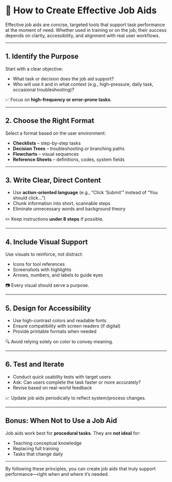 # 📘 How to Create Effective Job Aids

Effective job aids are concise, targeted tools that support task performance at the moment of need. Whether used in training or on the job, their success depends on clarity, accessibility, and alignment with real user workflows.

---

## 1. Identify the Purpose

Start with a clear objective:
- What task or decision does the job aid support?
- Who will use it and in what context (e.g., high-pressure, daily task, occasional troubleshooting)?

✅ Focus on **high-frequency or error-prone tasks**.

---

## 2. Choose the Right Format

Select a format based on the user environment:
- **Checklists** – step-by-step tasks
- **Decision Trees** – troubleshooting or branching paths
- **Flowcharts** – visual sequences
- **Reference Sheets** – definitions, codes, system fields

---

## 3. Write Clear, Direct Content

- Use **action-oriented language** (e.g., “Click ‘Submit’” instead of “You should click…”)
- Chunk information into short, scannable steps
- Eliminate unnecessary words and background theory

✏️ Keep instructions **under 8 steps** if possible.

---

## 4. Include Visual Support

Use visuals to reinforce, not distract:
- Icons for tool references
- Screenshots with highlights
- Arrows, numbers, and labels to guide eyes

📷 Every visual should serve a purpose.

---

## 5. Design for Accessibility

- Use high-contrast colors and readable fonts
- Ensure compatibility with screen readers (if digital)
- Provide printable formats when needed

🔍 Avoid relying solely on color to convey meaning.

---

## 6. Test and Iterate

- Conduct quick usability tests with target users
- Ask: Can users complete the task faster or more accurately?
- Revise based on real-world feedback

📈 Update job aids periodically to reflect system/process changes.

---

## Bonus: When Not to Use a Job Aid

Job aids work best for **procedural tasks**. They are **not ideal** for:
- Teaching conceptual knowledge
- Replacing full training
- Tasks that change daily

---

By following these principles, you can create job aids that truly support performance—right when and where it’s needed.
